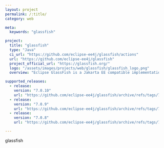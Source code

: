 ```yaml
---
layout: project
permalink: /:title/
category: web

meta:
  keywords: "glassfish"

project:
  title: "glassfish"
  type: "Java"
  ci_url: "https://github.com/eclipse-ee4j/glassfish/actions"
  url: "https://github.com/eclipse-ee4j/glassfish"
  project_official_url: "https://glassfish.org/"
  logo: "/assets/images/projects/web/glassfish/glassfish_logo.png"
  overview: "Eclipse GlassFish is a Jakarta EE compatible implementation sponsored by the Eclipse Foundation."

supported_releases:
  - release:
    version: "7.0.10"
    url: "https://github.com/eclipse-ee4j/glassfish/archive/refs/tags/7.0.10.tar.gz"
  - release:
    version: "7.0.9"
    url: "https://github.com/eclipse-ee4j/glassfish/archive/refs/tags/7.0.9.tar.gz"
  - release:
    version: "7.0.8"
    url: "https://github.com/eclipse-ee4j/glassfish/archive/refs/tags/7.0.8.tar.gz"

---
```


<p>glassfish</p>
